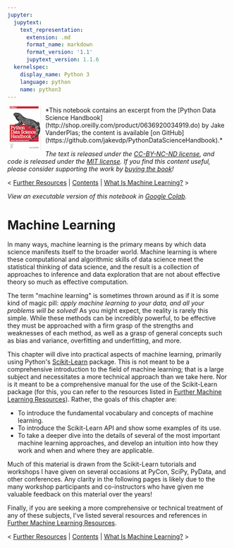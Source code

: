 ```yaml
---
jupyter:
  jupytext:
    text_representation:
      extension: .md
      format_name: markdown
      format_version: '1.1'
      jupytext_version: 1.1.6
  kernelspec:
    display_name: Python 3
    language: python
    name: python3
---
```


<!--BOOK_INFORMATION-->
<img align="left" style="padding-right:10px;" src="figures/PDSH-cover-small.png">
*This notebook contains an excerpt from the [Python Data Science Handbook](http://shop.oreilly.com/product/0636920034919.do) by Jake VanderPlas; the content is available [on GitHub](https://github.com/jakevdp/PythonDataScienceHandbook).*

*The text is released under the [CC-BY-NC-ND license](https://creativecommons.org/licenses/by-nc-nd/3.0/us/legalcode), and code is released under the [MIT license](https://opensource.org/licenses/MIT). If you find this content useful, please consider supporting the work by [buying the book](http://shop.oreilly.com/product/0636920034919.do)!*


<!--NAVIGATION-->
< [Further Resources](04.15-Further-Resources.ipynb) | [Contents](Index.ipynb) | [What Is Machine Learning?](05.01-What-Is-Machine-Learning.ipynb) >


<!--COLAB_LINK-->
<p><i>View an executable version of this notebook in <a href="https://colab.research.google.com/github/jakevdp/PythonDataScienceHandbook/blob/master/notebooks/05.00-Machine-Learning.ipynb">Google Colab</a>.</i></p>



# Machine Learning


In many ways, machine learning is the primary means by which data science manifests itself to the broader world.
Machine learning is where these computational and algorithmic skills of data science meet the statistical thinking of data science, and the result is a collection of approaches to inference and data exploration that are not about effective theory so much as effective computation.

The term "machine learning" is sometimes thrown around as if it is some kind of magic pill: *apply machine learning to your data, and all your problems will be solved!*
As you might expect, the reality is rarely this simple.
While these methods can be incredibly powerful, to be effective they must be approached with a firm grasp of the strengths and weaknesses of each method, as well as a grasp of general concepts such as bias and variance, overfitting and underfitting, and more.

This chapter will dive into practical aspects of machine learning, primarily using Python's [Scikit-Learn](http://scikit-learn.org) package.
This is not meant to be a comprehensive introduction to the field of machine learning; that is a large subject and necessitates a more technical approach than we take here.
Nor is it meant to be a comprehensive manual for the use of the Scikit-Learn package (for this, you can refer to the resources listed in [Further Machine Learning Resources](05.15-Learning-More.ipynb)).
Rather, the goals of this chapter are:

- To introduce the fundamental vocabulary and concepts of machine learning.
- To introduce the Scikit-Learn API and show some examples of its use.
- To take a deeper dive into the details of several of the most important machine learning approaches, and develop an intuition into how they work and when and where they are applicable.

Much of this material is drawn from the Scikit-Learn tutorials and workshops I have given on several occasions at PyCon, SciPy, PyData, and other conferences.
Any clarity in the following pages is likely due to the many workshop participants and co-instructors who have given me valuable feedback on this material over the years!

Finally, if you are seeking a more comprehensive or technical treatment of any of these subjects, I've listed several resources and references in [Further Machine Learning Resources](05.15-Learning-More.ipynb).


<!--NAVIGATION-->
< [Further Resources](04.15-Further-Resources.ipynb) | [Contents](Index.ipynb) | [What Is Machine Learning?](05.01-What-Is-Machine-Learning.ipynb) >
